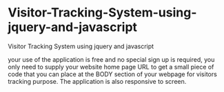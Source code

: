 # Visitor-Tracking-System-using-jquery-and-javascript
Visitor Tracking System using jquery and javascript


your use of the application is free and no special sign up is required, you only need to supply your website home page URL to get a small piece of code that you can place at the BODY section of your webpage for visitors tracking purpose. The application is also responsive to screen.

